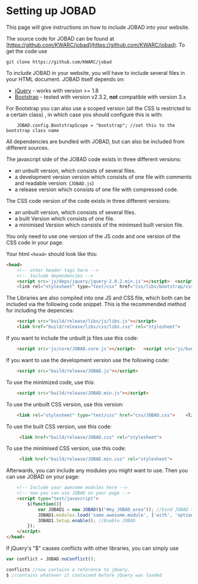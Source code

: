 # Setting up JOBAD
This page will give instructions on how to include JOBAD into your website. 

The source code for JOBAD can be found at [https://github.com/KWARC/jobad](https://github.com/KWARC/jobad). 
To get the code use 

    git clone https://github.com/KWARC/jobad

To include JOBAD in your website, you will have to include several files in your HTML document. 
JOBAD itself depends on: 

* [jQuery](http://jquery.com) - works with version >= 1.8
* [Bootstrap](http://getbootstrap.com/2.3.2/) - tested with version v2.3.2, **not** compatible with version 3.x

For Bootstrap you can also use a scoped version (all the CSS is restricted to a certain class) , in which case you should configure this is with: 
```
	JOBAD.config.BootstrapScope = "bootstrap"; //set this to the bootstrap class name
````

All dependencies are bundled with JOBAD, but can also be included from different sources. 

The javascript side of the JOBAD code exists in three different versions: 

* an unbuilt version, which consists of several files. 
* a development version version which consists of one file with comments and readable version: (`JOBAD.js`)
* a release version which consists of one file with compressed code. 

The CSS code version of the code exists in three different versions: 

* an unbuilt version, which consists of several files. 
* a built Version which consists of one file.
* a minimised Version which consists of the minimsed built version file.  

You only need to use one version of the JS code and one version of the CSS code in your page. 

Your html `<head>` should look like this: 

```html
<head>
	<!-- other header tags here -->
	<!-- Include dependencies -->
	<script src='js/deps/jquery/jquery-2.0.2.min.js'></script>	<script src='js/deps/bootstrap.js'></scrip
	<link rel="stylesheet" type="text/css" href="css/libs/bootstrap/css/bootstrap.less.css
```

The Libraries are also compiled into one JS and CSS file, which both can be included via the following code snippet. This is the recommended method for including the depencies: 

```html
	<script src="build/release/libs/js/libs.js"></script>
	<link href="build/release/libs/css/libs.css" rel="stylesheet">
```

If you want to include the unbuilt js files use this code: 

```html
	<script src='js/core/JOBAD.core.js'></script>	<script src='js/bundled/jquery-color/jquery.color.plus-names-2.1.2.js'></script>	<script src='js/bundled/underscore/underscore.js'></script>	<script src='js/util/JOBAD.util.js'></script>	<script src='js/JOBAD.resources.js'></script>	<script src='js/JOBAD.repo.js'></script>	<script src='js/core/JOBAD.core.modules.js'></script>	<script src='js/core/JOBAD.core.setup.js'></script>	<script src='js/ui/JOBAD.ui.js'></script>	<script src='js/ui/JOBAD.ui.hover.js'></script>	<script src='js/ui/JOBAD.ui.contextmenu.js'></script>	<script src='js/ui/JOBAD.ui.sidebar.js'></script>	<script src='js/ui/JOBAD.ui.overlay.js'></script>	<script src='js/ui/JOBAD.ui.folding.js'></script>	<script src='js/ui/JOBAD.ui.toolbar.js'></script>	<script src='js/events/JOBAD.sidebar.js'></script>	<script src='js/events/JOBAD.folding.js'></script>	<script src='js/events/JOBAD.toolbar.js'></script>	<script src='js/events/JOBAD.events.js'></script>	<script src='js/JOBAD.config.js'></script>	<script src='js/core/JOBAD.core.instances.js'></script>	<script src='js/JOBAD.wrap.js'></scrip
```

If you want to use the development version use the following code: 

```html
	<script src="build/release/JOBAD.js"></script>
```

To use the minimized code, use this: 

```html
	<script src="build/release/JOBAD.min.js"></script>
```

To use the unbuilt CSS version, use this version: 

```html
	<link rel="stylesheet" type="text/css" href="css/JOBAD.css">	<link rel="stylesheet" type="text/css" href="css/JOBAD.theme.css
```

To use the built CSS version, use this code: 

```html
	 <link href="build/release/JOBAD.css" rel="stylesheet">
```

To use the minimised CSS version, use this code: 

```html
	 <link href="build/release/JOBAD.min.css" rel="stylesheet">
```

Afterwards, you can include any modules you might want to use. Then you can use JOBAD on your page: 

```html
	<!-- Include your awesome modules here -->
	<!-- now you can use JOBAD on your page -->
	<script type="text/javascript">
		$(function(){
			var JOBAD1 = new JOBAD($("#my_JOBAD_area")); //bind JOBAD to an element on the page. 
			JOBAD1.modules.load('some.awesome.module', ['with', 'options']); //Load a module
			JOBAD1.Setup.enable(); //Enable JOBAD
		});
	</script>
</head>
```
If jQuery's "$" causes conflicts with other libraries, you can simply use

```javascript
var conflict = JOBAD.noConflict();

conflicts //now contains a reference to jQuery. 
$ //contains whatever it contained before jQuery was loaded

```
